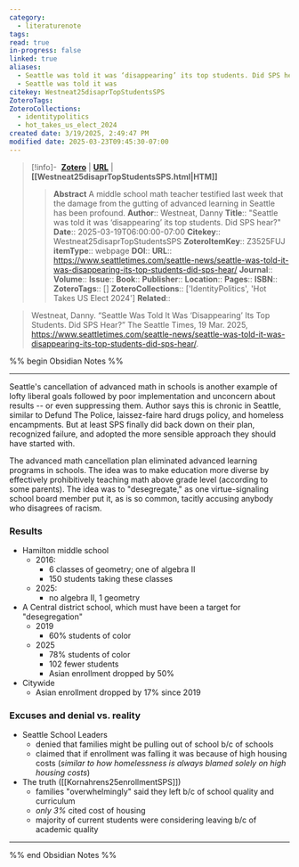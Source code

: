 ```yaml
---
category:
  - literaturenote
tags: 
read: true
in-progress: false
linked: true
aliases:
  - Seattle was told it was ‘disappearing’ its top students. Did SPS hear?
  - Seattle was told it was
citekey: Westneat25disaprTopStudentsSPS
ZoteroTags: 
ZoteroCollections:
  - identitypolitics
  - hot_takes_us_elect_2024
created date: 3/19/2025, 2:49:47 PM
modified date: 2025-03-23T09:45:30-07:00
---
```


> [!info]- &nbsp;[**Zotero**](zotero://select/library/items/Z3525FUJ)  | [**URL**](https://www.seattletimes.com/seattle-news/seattle-was-told-it-was-disappearing-its-top-students-did-sps-hear/) | **[[Westneat25disaprTopStudentsSPS.html|HTM]]**
>> **Abstract**
> A middle school math teacher testified last week that the damage from the gutting of advanced learning in Seattle has been profound.
> > **Author**:: Westneat, Danny
> **Title**:: "Seattle was told it was ‘disappearing’ its top students. Did SPS hear?"
> **Date**:: 2025-03-19T06:00:00-07:00
> **Citekey**:: Westneat25disaprTopStudentsSPS
> **ZoteroItemKey**:: Z3525FUJ
> **itemType**:: webpage
> **DOI**:: 
> **URL**:: https://www.seattletimes.com/seattle-news/seattle-was-told-it-was-disappearing-its-top-students-did-sps-hear/
> **Journal**:: 
> **Volume**:: 
> **Issue**:: 
> **Book**:: 
> **Publisher**:: 
> **Location**:: 
> **Pages**:: 
> **ISBN**:: 
> **ZoteroTags**:: []
> **ZoteroCollections**:: ['IdentityPolitics', 'Hot Takes US Elect 2024']
> **Related**::

>  Westneat, Danny. “Seattle Was Told It Was ‘Disappearing’ Its Top Students. Did SPS Hear?” The Seattle Times, 19 Mar. 2025, https://www.seattletimes.com/seattle-news/seattle-was-told-it-was-disappearing-its-top-students-did-sps-hear/.

%% begin Obsidian Notes %%
___

Seattle's cancellation of advanced math in schools is another example of lofty liberal goals followed by poor implementation and unconcern about results -- or even suppressing them.  Author says this is chronic in Seattle, similar to Defund The Police, laissez-faire hard drugs policy, and homeless encampments.  But at least SPS finally did back down on their plan, recognized failure, and adopted the more sensible approach they should have started with.

The advanced math cancellation plan eliminated advanced learning programs in schools. The idea was to make education more diverse by effectively prohibitively teaching math above grade level (according to some parents).  The idea was to "desegregate," as one virtue-signaling school board member put it, as is so common, tacitly accusing anybody who disagrees of racism.
### Results
- Hamilton middle school
	- 2016: 
		- 6 classes of geometry; one of algebra II
		- 150 students taking these classes
	- 2025: 
		- no algebra II, 1 geometry
- A Central district school, which must have been a target for "desegregation"
	- 2019
		- 60% students of color
	- 2025
		- 78% students of color
		- 102 fewer students
		- Asian enrollment dropped by 50%
- Citywide
	- Asian enrollment dropped by 17% since 2019
### Excuses and denial vs. reality
- Seattle School Leaders
	- denied that families might be pulling out of school b/c of schools
	- claimed that if enrollment was falling it was because of high housing costs (*similar to how homelessness is always blamed solely on high housing costs*)
- The truth ([[Kornahrens25enrollmentSPS]])
	- families "overwhelmingly" said they left b/c of school quality and curriculum
	- *only 3%* cited cost of housing
	- majority of current students were considering leaving b/c of academic quality

___
%% end Obsidian Notes %%
